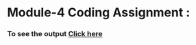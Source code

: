 # Module-4 Coding Assignment : 
 
### To see the output [Click here](https://taheermattur.github.io/HTML_CSS_and_JavaScript_for_Web_Developers/Assignments/Module%204%20Solution/)
